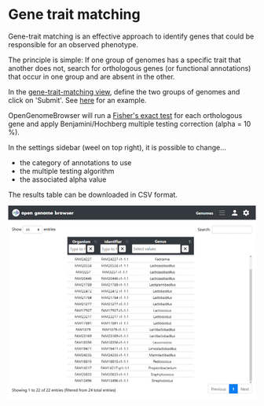 <link rel="shortcut icon" type="image/svg+xml" href="/opengenomebrowser/favicon.svg">

# Gene trait matching

Gene-trait matching is an effective approach to identify genes 
that could be responsible for an observed phenotype.

The principle is simple: If one group of genomes has a specific trait that another does not, 
search for orthologous genes (or functional annotations) that occur in one group and are absent in the other.

In the [gene-trait-matching view](https://opengenomebrowser.bioinformatics.unibe.ch/gene-trait-matching/),
define the two groups of genomes and click on 'Submit'. See [here](https://opengenomebrowser.bioinformatics.unibe.ch/gene-trait-matching/?alpha=0.1&anno_type=OL&multiple_testing_method=fdr_bh&g1=FAM22472-i1-1.1+FAM19471-i1-1.1+FAM1079-i1-1.1+FAM21784-i1-1.1+FAM20558-i1-1.1+FAM21277-i1-1.1+FAM21789-i1-1.1+FAM23169-i1-1.1+FAM18815-i1-1.1+FAM3257-i1-1.1+FAM20446-i1-1.1&g2=FAM24227-i1-1.1+FAM24235-i1-1.1+FAM18356-i1-1.1+FAM14217-p1-1.1+FAM19036-p1-1.1+FAM19038-p1-1.1+FAM20833-i1-1.1+FAM17927-i1-1.1+FAM23217-i1-1.1+FAM17891-i1-1.1+FAM13496-i1-1.1) 
for an example.

OpenGenomeBrowser will run a [Fisher's exact test](https://en.wikipedia.org/wiki/Fisher%27s_exact_test)
for each orthologous gene and apply Benjamini/Hochberg multiple testing correction (alpha = 10 %).

In the settings sidebar (weel on top right), it is possible to change...
  - the category of annotations to use
  - the multiple testing algorithm
  - the associated alpha value

The results table can be downloaded in CSV format.

![gene trait matching demo](../media/gene-trait-matching.apng)
